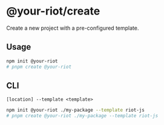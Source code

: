 # @your-riot/create

Create a new project with a pre-configured template.

## Usage

```sh
npm init @your-riot
# pnpm create @your-riot
```

## CLI

`[location] --template <template>`

```sh
npm init @your-riot ./my-package --template riot-js
# pnpm create @your-riot ./my-package --template riot-js
```
